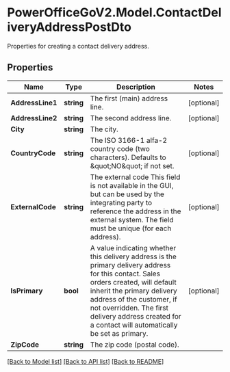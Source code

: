 # PowerOfficeGoV2.Model.ContactDeliveryAddressPostDto
Properties for creating a contact delivery address.

## Properties

Name | Type | Description | Notes
------------ | ------------- | ------------- | -------------
**AddressLine1** | **string** | The first (main) address line. | [optional] 
**AddressLine2** | **string** | The second address line. | [optional] 
**City** | **string** | The city. | 
**CountryCode** | **string** | The ISO 3166-1 alfa-2 country code (two characters).  Defaults to \&quot;NO\&quot; if not set. | [optional] 
**ExternalCode** | **string** | The external code  This field is not available in the GUI, but can be used by the integrating party to reference the address in the external system.  The field must be unique (for each address). | [optional] 
**IsPrimary** | **bool** | A value indicating whether this delivery address is the primary delivery address for this contact.  Sales orders created, will default inherit the primary delivery address of the customer, if not overridden.  The first delivery address created for a contact will automatically be set as primary. | [optional] 
**ZipCode** | **string** | The zip code (postal code). | 

[[Back to Model list]](../../README.md#documentation-for-models) [[Back to API list]](../../README.md#documentation-for-api-endpoints) [[Back to README]](../../README.md)

